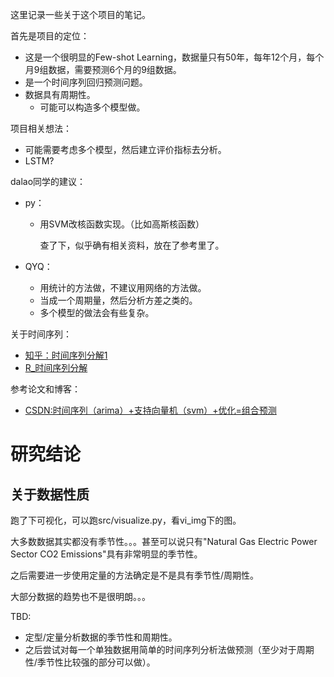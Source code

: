 这里记录一些关于这个项目的笔记。

首先是项目的定位：

* 这是一个很明显的Few-shot Learning，数据量只有50年，每年12个月，每个月9组数据，需要预测6个月的9组数据。
* 是一个时间序列回归预测问题。
* 数据具有周期性。
  * 可能可以构造多个模型做。



项目相关想法：

* 可能需要考虑多个模型，然后建立评价指标去分析。
* LSTM?



dalao同学的建议：

* py：
  * 用SVM改核函数实现。（比如高斯核函数）
  
    查了下，似乎确有相关资料，放在了参考里了。
  
* QYQ：
  * 用统计的方法做，不建议用网络的方法做。
  * 当成一个周期量，然后分析方差之类的。
  * 多个模型的做法会有些复杂。



关于时间序列：

* [知乎：时间序列分解1](https://zhuanlan.zhihu.com/p/322273740)
* [R_时间序列分解](https://rstudio-pubs-static.s3.amazonaws.com/673856_acde89f3b63c4d40b0e8708ab249f032.html)



参考论文和博客：

* [CSDN:时间序列（arima）+支持向量机（svm）+优化=组合预测](https://blog.csdn.net/u014356002/article/details/53163684)



# 研究结论

## 关于数据性质

跑了下可视化，可以跑src/visualize.py，看vi_img下的图。

大多数数据其实都没有季节性。。。甚至可以说只有"Natural Gas Electric Power Sector CO2 Emissions"具有非常明显的季节性。

之后需要进一步使用定量的方法确定是不是具有季节性/周期性。

大部分数据的趋势也不是很明朗。。。



TBD:

* 定型/定量分析数据的季节性和周期性。
* 之后尝试对每一个单独数据用简单的时间序列分析法做预测（至少对于周期性/季节性比较强的部分可以做）。

